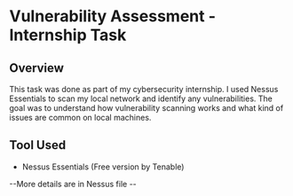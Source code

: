 # Vulnerability Assessment - Internship Task

## Overview
This task was done as part of my cybersecurity internship. I used Nessus Essentials to scan my local network and identify any vulnerabilities. The goal was to understand how vulnerability scanning works and what kind of issues are common on local machines.

## Tool Used
- Nessus Essentials (Free version by Tenable)

--More details are in Nessus file --
